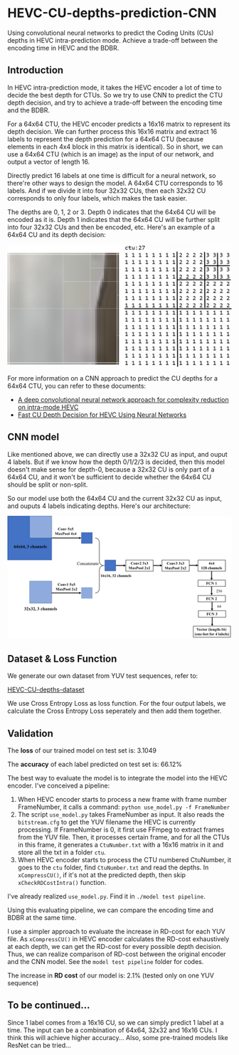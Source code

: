# HEVC-CU-depths-prediction-CNN
Using convolutional neural networks to predict the Coding Units (CUs) depths in HEVC intra-prediction mode. Achieve a trade-off between the encoding time in HEVC and the BDBR.

## Introduction
In HEVC intra-prediction mode, it takes the HEVC encoder a lot of time to decide the best depth for CTUs. So we try to use CNN to predict the CTU depth decision, and try to achieve a trade-off between the encoding time and the BDBR.

For a 64x64 CTU, the HEVC encoder predicts a 16x16 matrix to represent its depth decision. We can further process this 16x16 matrix and extract 16 labels to represent the depth prediction for a 64x64 CTU (because elements in each 4x4 block in this matrix is identical). So in short, we can use a 64x64 CTU (which is an image) as the input of our network, and output a vector of length 16.

Directly predict 16 labels at one time is difficult for a neural network, so there're other ways to design the model. A 64x64 CTU corresponds to 16 labels. And if we divide it into four 32x32 CUs, then each 32x32 CU corresponds to only four labels, which makes the task easier.

The depths are 0, 1, 2 or 3. Depth 0 indicates that the 64x64 CU will be encoded as it is. Depth 1 indicates that the 64x64 CU will be further split into four 32x32 CUs and then be encoded, etc. Here's an example of a 64x64 CU and its depth decision:

![CU depths](_v_images/20191116214742584_27076.png)

For more information on a CNN approach to predict the CU depths for a 64x64 CTU, you can refer to these documents:

- [A deep convolutional neural network approach for complexity reduction on intra-mode HEVC](https://ieeexplore.ieee.org/document/8019316)
- [Fast CU Depth Decision for HEVC Using Neural Networks](https://ieeexplore.ieee.org/document/8361836)

## CNN model
Like mentioned above, we can directly use a 32x32 CU as input, and ouput 4 labels. But if we know how the depth 0/1/2/3 is decided, then this model doesn't make sense for depth-0, because a 32x32 CU is only part of a 64x64 CU, and it won't be sufficient to decide whether the 64x64 CU should be split or non-split.

So our model use both the 64x64 CU and the current 32x32 CU as input, and ouputs 4 labels indicating depths. Here's our architecture:

![cnn_model](_v_images/20191116195804171_10635.png)

## Dataset & Loss Function
We generate our own dataset from YUV test sequences, refer to:

[HEVC-CU-depths-dataset](https://github.com/wolverinn/HEVC-CU-depths-dataset)

We use Cross Entropy Loss as loss function. For the four output labels, we calculate the Cross Entropy Loss seperately and then add them together.

## Validation
The **loss** of our trained model on test set is: 3.1049

The **accuracy** of each label predicted on test set is: 66.12%

The best way to evaluate the model is to integrate the model into the HEVC encoder. I've conceived a pipeline:

1. When HEVC encoder starts to process a new frame with frame number FrameNumber, it calls a command: ```python use_model.py -f FrameNumber```
2. The script ```use_model.py``` takes FrameNumber as input. It also reads the ```bitstream.cfg``` to get the YUV filename the HEVC is currently processing. If FrameNumber is 0, it first use FFmpeg to extract frames from the YUV file. Then, it processes certain frame, and for all the CTUs in this frame, it generates a ```CtuNumber.txt``` with a 16x16 matrix in it and store all the txt in a folder ```ctu```.
3. When HEVC encoder starts to process the CTU numbered CtuNumber, it goes to the ```ctu``` folder, find ```CtuNumber.txt``` and read the depths. In ```xCompressCU()```, if it's not at the predicted depth, then skip ```xCheckRDCostIntra()``` function.

I've already realized ```use_model.py```. Find it in ```./model test pipeline```.

Using this evaluating pipeline, we can compare the encoding time and BDBR at the same time.

I use a simpler approach to evaluate the increase in RD-cost for each YUV file. As ```xCompressCU()``` in HEVC encoder calculates the RD-cost exhaustively at each depth, we can get the RD-cost for every possible depth decision. Thus, we can realize comparison of RD-cost between the original encoder and the CNN model. See the ```model test pipeline``` folder for codes.

The increase in **RD cost** of our model is: 2.1% (tested only on one YUV sequence)

## To be continued...
Since 1 label comes from a 16x16 CU, so we can simply predict 1 label at a time. The input can be a combination of 64x64, 32x32 and 16x16 CUs. I think this will achieve higher accuracy... Also, some pre-trained models like ResNet can be tried...
